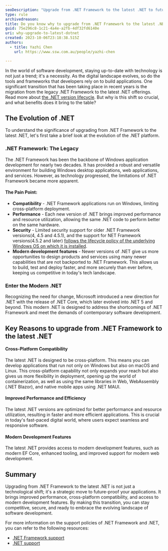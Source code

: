 ```yaml
---
seoDescription: "Upgrade from .NET Framework to the latest .NET to future-proof your applications with improved performance, cross-platform compatibility, and modern development features."
type: rule
archivedreason: 
title: Do you know why to upgrade from .NET Framework to the latest .NET?
guid: 75e296c8-1c21-4a4e-a2fb-4df32fd6140e
uri: why-upgrade-to-latest-dotnet
created: 2023-10-06T23:18:38.515Z
authors:
  - title: Yazhi Chen
    url: https://www.ssw.com.au/people/yazhi-chen

---
```

In the world of software development, staying up-to-date with technology is not just a trend; it's a necessity. As the digital landscape evolves, so do the tools and frameworks that developers rely on to build applications. One significant transition that has been taking place in recent years is the migration from the legacy .NET Framework to the latest .NET offerings. Read more about [the .NET version lifecycle](https://dotnet.microsoft.com/en-us/platform/support/policy/dotnet-core#lifecycle). But why is this shift so crucial, and what benefits does it bring to the table?
<!--endintro-->

## The Evolution of .NET

To understand the significance of upgrading from .NET Framework to the latest .NET, let's first take a brief look at the evolution of the .NET platform.

### .NET Framework: The Legacy

The .NET Framework has been the backbone of Windows application development for nearly two decades. It has provided a robust and versatile environment for building Windows desktop applications, web applications, and services. However, as technology progressed, the limitations of .NET Framework became more apparent.

#### The Pain Point:

* **Compatibility** - .NET Framework applications run on Windows, limiting cross-platform deployment.
* **Performance** - Each new version of .NET brings improved performance and resource utilization, allowing the same .NET code to perform better on the same hardware.
* **Security** - Limited security support for older .NET Framework versions(4, 4.5 and 4.5.1), and the support for NET Framework versions(4.5.2 and later) [follows the lifecycle policy of the underlying Windows OS on which it is installed](https://learn.microsoft.com/en-us/lifecycle/faq/dotnet-framework#what-is-the-microsoft-lifecycle-policy-for--net-framework-).
* **Modern development features** - Newer versions of .NET give us more opportunities to design products and services using many newer capabilities that are not backported to .NET Framework. This allows us to build, test and deploy faster, and more securely than ever before, keeping us competitive in today's tech landscape.

### Enter the Modern .NET

Recognizing the need for change, Microsoft introduced a new direction for .NET with the release of .NET Core, which later evolved into .NET 5 and beyond. This modern .NET is designed to address the shortcomings of .NET Framework and meet the demands of contemporary software development.

## Key Reasons to upgrade from .NET Framework to the latest .NET

#### Cross-Platform Compatibility

The latest .NET is designed to be cross-platform. This means you can develop applications that run not only on Windows but also on macOS and Linux. This cross-platform capability not only expands your reach but also gives us more flexibility in deployment, opening up the world of containerization, as well as using the same libraries in Web, WebAssembly (.NET Blazor), and native mobile apps using .NET MAUI.

#### Improved Performance and Efficiency

The latest .NET versions are optimized for better performance and resource utilization, resulting in faster and more efficient applications. This is crucial in today's fast-paced digital world, where users expect seamless and responsive software.

#### Modern Development Features

The latest .NET provides access to modern development features, such as modern EF Core, enhanced tooling, and improved support for modern web development.

## Summary

Upgrading from .NET Framework to the latest .NET is not just a technological shift; it's a strategic move to future-proof your applications. It brings improved performance, cross-platform compatibility, and access to modern development features. By making this transition, you can stay competitive, secure, and ready to embrace the evolving landscape of software development.

For more information on the support policies of .NET Framework and .NET, you can refer to the following resources:

- [.NET Framework support](https://learn.microsoft.com/en-us/lifecycle/products/microsoft-net-framework)
- [.NET support](https://dotnet.microsoft.com/en-us/platform/support/policy/dotnet-core)





